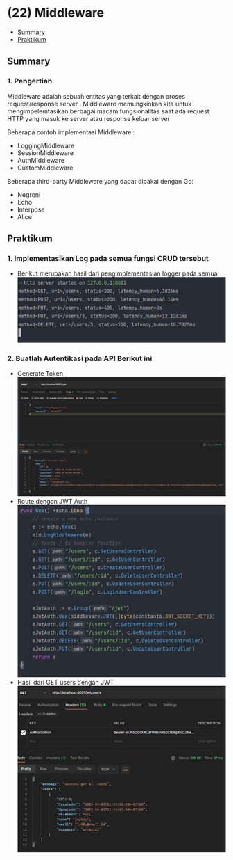 # (22) Middleware

- [Summary](#Summary)
- [Praktikum](#Praktikum)

## Summary
### 1. Pengertian
Middleware adalah sebuah entitas yang terkait dengan proses request/response server . Middleware memungkinkan kita untuk mengimpelemtasikan berbagai macam fungsionalitas saat ada request HTTP yang masuk ke server atau response keluar server

Beberapa contoh implementasi Middleware :
- LoggingMiddleware
- SessionMiddleware
- AuthMiddleware
- CustomMiddleware

Beberapa third-party Middleware yang dapat dipakai dengan Go:
- Negroni
- Echo
- Interpose
- Alice

## Praktikum
### 1. Implementasikan Log pada semua fungsi CRUD tersebut

- Berikut merupakan hasil dari pengimplementasian logger pada semua
  ![hasil](./screenshots/logger_terminal.jpg)

### 2. Buatlah Autentikasi pada API Berikut ini
- Generate Token
  ![hasil](./screenshots/get_token.jpg)
- Route dengan JWT Auth
  ![hasil](./screenshots/jwt_route.jpg)
- Hasil dari GET users dengan JWT  
  ![hasil](./screenshots/jwt_get.jpg)
